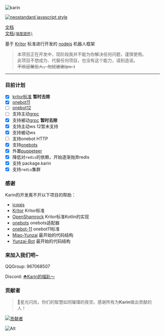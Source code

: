 ![karin](https://socialify.git.ci/karinjs/karin/image?description=1&font=Bitter&forks=1&issues=1&language=1&logo=https%3A%2F%2Favatars.githubusercontent.com%2Fu%2F162426977%3Fs%3D400%26u%3D8ae82fa0321857b24c7ed33a3d0d0d51323d3cfc%26v%3D4&name=1&owner=1&pattern=Plus&pulls=1&stargazers=1&theme=Light)

[![neostandard javascript style](https://img.shields.io/badge/code_style-neostandard-brightgreen?style=flat)](https://github.com/neostandard/neostandard)

[文档](https://karinjs.github.io/Karin/)  
[文档`(瑜笙提供)`](https://karin.fun)

基于 [Kritor](https://github.com/KarinJS/kritor-kotlin) 标准进行开发的 [nodejs](https://nodejs.org/en) 机器人框架  

> 本项目正在开发中，现阶段我并不能为你解决任何问题，谨慎使用。  
> 此项目不想成为、代替任何项目，也没有这个能力，请别造谣。  
> ~~不欢迎某些人，勿扰谢谢(ps: )~~  

---

### 目前计划

- [x] [kritor标准](https://github.com/KarinJS/kritor) **暂时去除**
- [x] [onebot11](https://github.com/botuniverse/onebot-11)
- [ ] [onebot12](https://onebot.dev/)
- [ ] 支持主动[grpc](https://grpc.io/)
- [x] 支持被动[grpc](https://grpc.io/) **暂时去除**
- [x] 支持主动ws 12暂未支持
- [x] 支持被动ws
- [ ] 支持onebot HTTP
- [x] 支持[onebots](https://github.com/lc-cn/onebots)
- [x] 外置[puppeteer](https://github.com/KarinJS/karin-plugin-puppeteer)
- [x] 降低对`redis`的依赖，开始逐渐抛弃redis
- [x] 支持 package.karin
- [x] 支持`redis`集群

### 感谢

Karin的开发离不开以下项目的帮助：

- [icqqjs](https://github.com/icqqjs)
- [Kritor](https://github.com/KarinJS/kritor) Kritor标准
- [OpenShamrock](https://github.com/whitechi73/OpenShamrock) Kritor标准Kotlin的实现
- [onebots](https://github.com/lc-cn/onebots) onebots适配器
- [onebot-11](https://github.com/botuniverse/onebot-11) onebot11标准
- [Miao-Yunzai](https://github.com/yoimiya-kokomi/Miao-Yunzai) 最开始的代码结构
- [Yunzai-Bot](https://gitee.com/le-niao/Yunzai-Bot) 最开始的代码结构

### 来加入我们吧~

QQGroup: 967068507

Discord: [☘Karin的喵趴～](https://discord.com/channels/1251552521957408878/1251552521957408881)

### 贡献者

> 🌟星光闪烁，你们的智慧如同璀璨的夜空。感谢所有为**Karin**做出贡献的人！

[![贡献者](https://contributors-img.web.app/image?repo=KarinJS/Karin)](https://github.com/KarinJS/Karin/graphs/contributors)

![Alt](https://repobeats.axiom.co/api/embed/aaaa2759c8885691443a4d80e5753f975d4f250e.svg "Repobeats analytics image")
